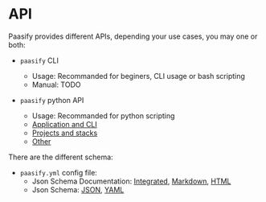 # API

Paasify provides different APIs, depending your use cases, you may one or both:


* `paasify` CLI
    * Usage: Recommanded for beginers, CLI usage or bash scripting
    * Manual: TODO

* `paasify` python API
    * Usage: Recommanded for python scripting
    * [Application and CLI](python_app.md)
    * [Projects and stacks](python_project.md)
    * [Other](python_api_other.md)

There are the different schema:

* `paasify.yml` config file:
    * Json Schema Documentation: [Integrated](schema_inject.md), [Markdown](paasify_yml_schema.md), [HTML](paasify_yml_schema.html)
    * Json Schema: [JSON](schema_doc/paasify_yml_schema.json), [YAML](schema_doc/paasify_yml_schema.yml)
